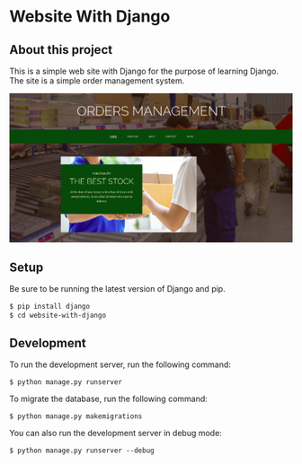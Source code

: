 # Website With Django

## About this project

This is a simple web site with Django for the purpose of learning Django. The site is a simple order management system.

![WebApp](./assets/webapp.png)

## Setup

Be sure to be running the latest version of Django and pip.

    $ pip install django
    $ cd website-with-django

## Development

To run the development server, run the following command:

    $ python manage.py runserver

To migrate the database, run the following command:

    $ python manage.py makemigrations

You can also run the development server in debug mode:

    $ python manage.py runserver --debug

